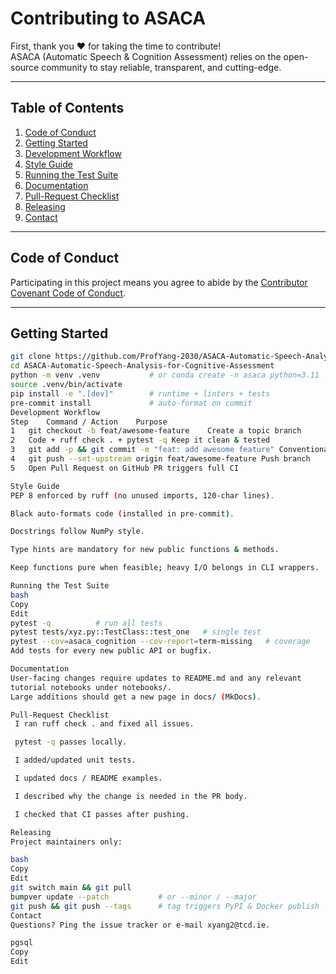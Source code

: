 # Contributing to ASACA

First, thank you ❤️ for taking the time to contribute!  
ASACA (Automatic Speech & Cognition Assessment) relies on the open-source community to stay reliable, transparent, and cutting-edge.

---

## Table of Contents
1. [Code of Conduct](#code-of-conduct)
2. [Getting Started](#getting-started)
3. [Development Workflow](#development-workflow)
4. [Style Guide](#style-guide)
5. [Running the Test Suite](#running-the-test-suite)
6. [Documentation](#documentation)
7. [Pull-Request Checklist](#pull-request-checklist)
8. [Releasing](#releasing)
9. [Contact](#contact)

---

## Code of Conduct
Participating in this project means you agree to abide by the
[Contributor Covenant Code of Conduct](CODE_OF_CONDUCT.md).

---

## Getting Started

```bash
git clone https://github.com/ProfYang-2030/ASACA-Automatic-Speech-Analysis-for-Cognitive-Assessment.git
cd ASACA-Automatic-Speech-Analysis-for-Cognitive-Assessment
python -m venv .venv           # or conda create -n asaca python=3.11
source .venv/bin/activate
pip install -e ".[dev]"        # runtime + linters + tests
pre-commit install             # auto-format on commit
Development Workflow
Step	Command / Action	Purpose
1	git checkout -b feat/awesome-feature	Create a topic branch
2	Code + ruff check . + pytest -q	Keep it clean & tested
3	git add -p && git commit -m "feat: add awesome feature"	Conventional commits
4	git push --set-upstream origin feat/awesome-feature	Push branch
5	Open Pull Request on GitHub	PR triggers full CI

Style Guide
PEP 8 enforced by ruff (no unused imports, 120-char lines).

Black auto-formats code (installed in pre-commit).

Docstrings follow NumPy style.

Type hints are mandatory for new public functions & methods.

Keep functions pure when feasible; heavy I/O belongs in CLI wrappers.

Running the Test Suite
bash
Copy
Edit
pytest -q          # run all tests
pytest tests/xyz.py::TestClass::test_one   # single test
pytest --cov=asaca_cognition --cov-report=term-missing   # coverage
Add tests for every new public API or bugfix.

Documentation
User-facing changes require updates to README.md and any relevant
tutorial notebooks under notebooks/.
Large additions should get a new page in docs/ (MkDocs).

Pull-Request Checklist
 I ran ruff check . and fixed all issues.

 pytest -q passes locally.

 I added/updated unit tests.

 I updated docs / README examples.

 I described why the change is needed in the PR body.

 I checked that CI passes after pushing.

Releasing
Project maintainers only:

bash
Copy
Edit
git switch main && git pull
bumpver update --patch           # or --minor / --major
git push && git push --tags      # tag triggers PyPI & Docker publish
Contact
Questions? Ping the issue tracker or e-mail xyang2@tcd.ie.

pgsql
Copy
Edit

